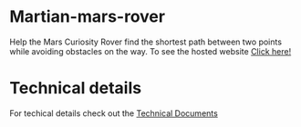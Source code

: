 # Martian-mars-rover
Help the Mars Curiosity Rover find the shortest path between two points while avoiding obstacles on the way.
To see the hosted website [Click here!](https://tarunasaireddy.github.io/Martian-mars-rover/martian.html)

# Technical details
For techical details check out the [Technical Documents](https://github.com/Tarunasaireddy/Martian-mars-rover/tree/master/Technical%20Documents)
